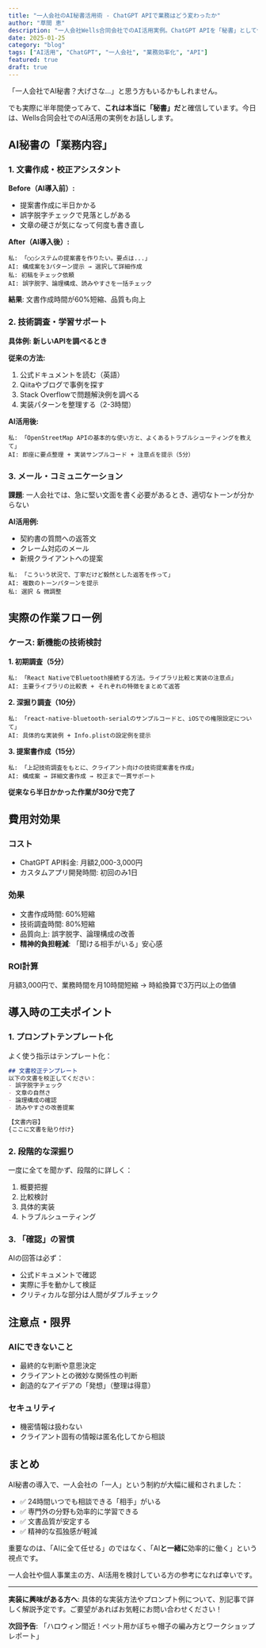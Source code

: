 ```yaml
---
title: "一人会社のAI秘書活用術 - ChatGPT APIで業務はどう変わったか"
author: "草間 恵"
description: "一人会社Wells合同会社でのAI活用実例。ChatGPT APIを「秘書」として使い、業務効率がどう変化したかをリアルレポート。"
date: 2025-01-25
category: "blog"
tags: ["AI活用", "ChatGPT", "一人会社", "業務効率化", "API"]
featured: true
draft: true
---
```


「一人会社でAI秘書？大げさな...」と思う方もいるかもしれません。

でも実際に半年間使ってみて、**これは本当に「秘書」だ**と確信しています。今日は、Wells合同会社でのAI活用の実例をお話しします。

## AI秘書の「業務内容」

### 1. 文書作成・校正アシスタント

**Before（AI導入前）:**
- 提案書作成に半日かかる
- 誤字脱字チェックで見落としがある
- 文章の硬さが気になって何度も書き直し

**After（AI導入後）:**
```
私: 「○○システムの提案書を作りたい。要点は...」
AI: 構成案を3パターン提示 → 選択して詳細作成
私: 初稿をチェック依頼
AI: 誤字脱字、論理構成、読みやすさを一括チェック
```

**結果**: 文書作成時間が60%短縮、品質も向上

### 2. 技術調査・学習サポート

**具体例: 新しいAPIを調べるとき**

**従来の方法:**
1. 公式ドキュメントを読む（英語）
2. Qiitaやブログで事例を探す
3. Stack Overflowで問題解決例を調べる
4. 実装パターンを整理する（2-3時間）

**AI活用後:**
```
私: 「OpenStreetMap APIの基本的な使い方と、よくあるトラブルシューティングを教えて」
AI: 即座に要点整理 + 実装サンプルコード + 注意点を提示（5分）
```

### 3. メール・コミュニケーション

**課題**: 一人会社では、急に堅い文面を書く必要があるとき、適切なトーンが分からない

**AI活用例:**
- 契約書の質問への返答文
- クレーム対応のメール
- 新規クライアントへの提案

```
私: 「こういう状況で、丁寧だけど毅然とした返答を作って」
AI: 複数のトーンパターンを提示
私: 選択 & 微調整
```

## 実際の作業フロー例

### ケース: 新機能の技術検討

**1. 初期調査（5分）**
```
私: 「React NativeでBluetooth接続する方法。ライブラリ比較と実装の注意点」
AI: 主要ライブラリの比較表 + それぞれの特徴をまとめて返答
```

**2. 深掘り調査（10分）**
```
私: 「react-native-bluetooth-serialのサンプルコードと、iOSでの権限設定について」
AI: 具体的な実装例 + Info.plistの設定例を提示
```

**3. 提案書作成（15分）**
```
私: 「上記技術調査をもとに、クライアント向けの技術提案書を作成」
AI: 構成案 → 詳細文書作成 → 校正まで一貫サポート
```

**従来なら半日かかった作業が30分で完了**

## 費用対効果

### コスト
- ChatGPT API料金: 月額2,000-3,000円
- カスタムアプリ開発時間: 初回のみ1日

### 効果
- 文書作成時間: 60%短縮
- 技術調査時間: 80%短縮
- 品質向上: 誤字脱字、論理構成の改善
- **精神的負担軽減**: 「聞ける相手がいる」安心感

### ROI計算
月額3,000円で、業務時間を月10時間短縮
→ 時給換算で3万円以上の価値

## 導入時の工夫ポイント

### 1. プロンプトテンプレート化

よく使う指示はテンプレート化：

```markdown
## 文書校正テンプレート
以下の文書を校正してください：
- 誤字脱字チェック
- 文章の自然さ
- 論理構成の確認
- 読みやすさの改善提案

【文書内容】
{ここに文書を貼り付け}
```

### 2. 段階的な深掘り

一度に全てを聞かず、段階的に詳しく：

1. 概要把握
2. 比較検討
3. 具体的実装
4. トラブルシューティング

### 3. 「確認」の習慣

AIの回答は必ず：
- 公式ドキュメントで確認
- 実際に手を動かして検証
- クリティカルな部分は人間がダブルチェック

## 注意点・限界

### AIにできないこと
- 最終的な判断や意思決定
- クライアントとの微妙な関係性の判断
- 創造的なアイデアの「発想」（整理は得意）

### セキュリティ
- 機密情報は扱わない
- クライアント固有の情報は匿名化してから相談

## まとめ

AI秘書の導入で、一人会社の「一人」という制約が大幅に緩和されました：

- ✅ 24時間いつでも相談できる「相手」がいる
- ✅ 専門外の分野も効率的に学習できる
- ✅ 文書品質が安定する
- ✅ 精神的な孤独感が軽減

重要なのは、「AIに全て任せる」のではなく、「AI**と一緒に**効率的に働く」という視点です。

一人会社や個人事業主の方、AI活用を検討している方の参考になれば幸いです。

---

**実装に興味がある方へ**: 具体的な実装方法やプロンプト例について、別記事で詳しく解説予定です。ご要望があればお気軽にお問い合わせください！

**次回予告**: 「ハロウィン間近！ペット用かぼちゃ帽子の編み方とワークショップレポート」